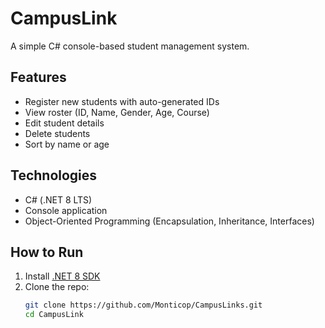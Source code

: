 # CampusLink 

A simple C# console-based student management system.

## Features
- Register new students with auto-generated IDs
- View roster (ID, Name, Gender, Age, Course)
- Edit student details
- Delete students
- Sort by name or age

## Technologies
- C# (.NET 8 LTS)
- Console application
- Object-Oriented Programming (Encapsulation, Inheritance, Interfaces)

## How to Run
1. Install [.NET 8 SDK](https://dotnet.microsoft.com/download/dotnet/8.0)
2. Clone the repo:
   ```bash
   git clone https://github.com/Monticop/CampusLinks.git
   cd CampusLink
